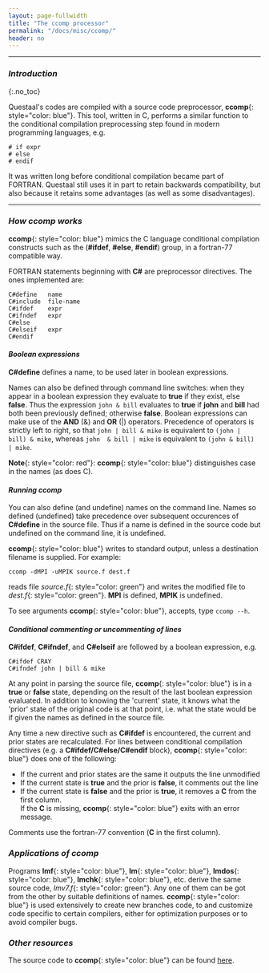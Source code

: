 ```yaml
---
layout: page-fullwidth
title: "The ccomp processor"
permalink: "/docs/misc/ccomp/"
header: no
---
```

_____________________________________________________________


### _Introduction_
{:.no_toc}

Questaal's codes are compiled with a source code preprocessor, 
**ccomp**{: style="color: blue"}.  This tool, written in C,
performs a similar function to the conditional compilation
preprocessing step found in modern programming languages, e.g.

~~~
# if expr
# else
# endif
~~~

It was written long before conditional compilation became part of
FORTRAN.  Questaal still uses it in part to retain backwards
compatibility, but also because it retains some advantages 
(as well as some disadvantages).

_____________________________________________________________

### _How ccomp works_

**ccomp**{: style="color: blue"} mimics the C language conditional
compilation constructs such as the (**#ifdef**, **#else**, **#endif**) group,
in a fortran-77 compatible way.

FORTRAN statements beginning with **C#** are preprocessor directives.
The ones implemented are:

~~~
C#define   name
C#include  file-name
C#ifdef    expr
C#ifndef   expr
C#else
C#elseif   expr
C#endif 
~~~

#### _Boolean expressions_

**C#define** defines a name, to be used later in boolean expressions.

Names can also be defined through command line switches:
when they appear in a boolean expression they evaluate to **true** if they exist, 
else **false**.
Thus the expression `john & bill` evaluates to **true** if **john** and **bill**
had both been previously defined; otherwise **false**.
Boolean expressions can make use of the **AND**
(&) and **OR** (|) operators.
Precedence of operators is strictly left to right,
so that `john | bill & mike` is equivalent to `(john | bill) & mike`,
whereas `john  & bill | mike` is equivalent to `(john & bill) | mike`.

**Note**{: style="color: red"}: 
**ccomp**{: style="color: blue"} distinguishes case in the names (as does C).

#### _Running ccomp_

You can also define (and undefine) names on the command line.
Names so defined (undefined) take precedence over subsequent occurences of
**C#define** in the source file.   Thus if a name is defined
in the source code but undefined on the command line, it is undefined.

**ccomp**{: style="color: blue"} writes to standard output, unless a destination filename is
supplied.  For example:

~~~
ccomp -dMPI -uMPIK source.f dest.f
~~~
reads file _source.f_{: style="color: green"} and writes the modified file
to _dest.f_{: style="color: green"}.  **MPI** is defined, 
**MPIK** is undefined.

To see arguments **ccomp**{: style="color: blue"}, accepts, type `ccomp --h`.

#### _Conditional commenting or uncommenting of lines_

**C#ifdef**, **C#ifndef**, and **C#elseif** are followed by a boolean
expression, e.g.

~~~
C#ifdef CRAY
C#ifndef john | bill & mike
~~~

At any point in parsing the source file, **ccomp**{: style="color: blue"} is in a **true** or **false** state,
depending on the result of the last boolean expression evaluated.
In addition to knowing the 'current' state, it knows what the 'prior' state of the original code is at that point, i.e. what the
state would be if given the names as defined in the source file.

Any time a new directive such as **C#ifdef** is encountered, the current and prior states
are recalculated.
For lines between conditional compilation directives (e.g. a **C#ifdef/C#else/C#endif** block), **ccomp**{: style="color: blue"} does one of the following:

+ If the current and prior states are the same it outputs the line unmodified
+ If the current state is **true** and the prior is **false**, it comments out the line
+ If the current state is **false** and the prior is **true**, it removes a **C** from the first column.  
If the **C** is missing, **ccomp**{: style="color: blue"} exits with an error message.

Comments use the fortran-77 convention (**C** in the first column).


### _Applications of ccomp_

Programs **lmf**{: style="color: blue"}, **lm**{: style="color: blue"}, **lmdos**{: style="color: blue"}, **lmchk**{: style="color: blue"}, etc.
derive the same source code, _lmv7.f_{: style="color: green"}.  Any one of them can be got from the other by suitable definitions of names.
**ccomp**{: style="color: blue"} is used extensively to create new branches code, to and
customize code specific to certain compilers, either for optimization purposes or to avoid compiler bugs.

### _Other resources_

The source code to **ccomp**{: style="color: blue"} can be found [here](https://bitbucket.org/lmto/lm/src/e82e155d8ce7eb808a9a6dca6d8eea5f5a095bd6/startup/ccomp.c).
